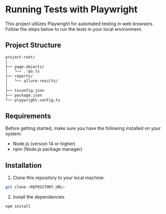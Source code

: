 # Running Tests with Playwright

This project utilizes Playwright for automated testing in web browsers. Follow the steps below to run the tests in your local environment.

## Project Structure


```bash
project-root/
│
├── page-objects/
│   └── .*po.ts
├── reports/
│   └── allure-results/
│
├── tsconfig.json
├── package.json
└── playwright.config.ts

```

## Requirements

Before getting started, make sure you have the following installed on your system:

- Node.js (version 14 or higher)
- npm (Node.js package manager)

## Installation

1. Clone this repository to your local machine:

```bash
git clone <REPOSITORY_URL>
```
2. Install the dependencies 
```bash
npm install
```